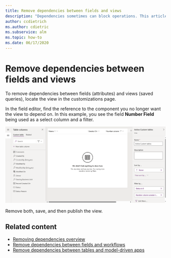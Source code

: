 ```yaml
---
title: Remove dependencies between fields and views
description: "Dependencies sometimes can block operations. This article describes how field and view dependencies can be removed."
author: ccdietrich
ms.author: cdietric
ms.subservice: alm
ms.topic: how-to
ms.date: 06/17/2020
---
```

# Remove dependencies between fields and views

To remove dependencies between fields (attributes) and views (saved queries), locate the view in the customizations page.

In the field editor, find the reference to the component you no longer want the view to depend on. In this example, you see the field **Number Field** being used as a select column and a filter.

![Edit view.](media/solution-dependency-component-view.png "Edit view")

Remove both, save, and then publish the view.

## Related content

- [Removing dependencies overview](removing-dependencies.md)
- [Remove dependencies between fields and workflows](remove-field-workflow.md)
- [Remove dependencies between tables and model-driven apps](remove-table-app.md)